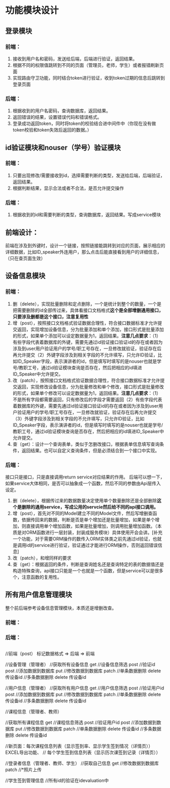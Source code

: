 <!--
 * @Author           : Albert Wang
 * Copyright Notice : Copyright (c) 2022 Albert Wang 王子睿, All Rights Reserved.
 * @Time             : 2022-01-27 23:37:15
 * @Description      :
 * @Email            : shadowofgost@outlook.com
 * @FilePath         : /WebBackend/整体技术框架设计.md
 * @LastAuthor       : Albert Wang
 * @LastTime         : 2022-01-28 15:13:19
 * @Software         : Vscode
-->
# 功能模块设计
## 登录模块
### 前端：
1. 接收到用户名和密码，发送给后端，后端进行验证，返回结果。
2. 根据不同的权限值跳转到不同的页面（管理员，老师，学生）或者报错刷新页面
3. 实现路由守卫功能，同时结合token进行验证，收到token过期的信息后跳转到登录页面
### 后端：
1. 根据收到的用户名密码，查询数据库，返回结果。
2. 返回错误的结果，设置错误代码和错误格式。
3. 登录成功返回token，同时将token的校验结合进中间件中（你现在没有做token校验和token失效后返回的数据。）



## id验证模块和nouser（学号）验证模块
### 前端：
1. 只要出现修改/需要接收到id，选择需要判断的类型，发送给后端，后端验证，返回结果。
2. 根据判断结果，显示合法或者不合法，是否允许提交操作
### 后端：
1. 根据收到的id和需要判断的类型，查询数据库，返回结果。写成service模块

## 前端设计：
前端在涉及到外键时，设计一个链接，按照链接能跳转到对应的页面，展示相应的详细数据，比如ID_speaker外连用户，那么点击后能直接看到用户的详细信息，（只在查页面生效）
## 设备信息模块
### 前端：
1. 删（delete），实现批量删除和定点删除，一个是统计到整个的数量，一个是把需要删除的id全部传过来，具体看接口文档格式**这个是全部增删通用接口，只要涉及删都是这个接口，注意复用性**
2. 增（post），按照接口文档格式验证数据合理性，符合接口数据标准才允许提交返回，实现增加设备信息，分为批量添加和单个添加，接口形式是批量添加的形式，如果单个添加可以设定数据量为1，返回结果。**注意几点要求**：（1）有些字段代表着数据库的外键，需要先通过id验证接口验证id的存在或者因为涉及到user用户验证用户的学号/职工号存在，一旦修改就验证，验证存在后再允许提交（2）外键字段涉及到相关字段的不允许填写，只允许ID验证，比如ID_Speaker字段，表示演讲者的id，但是填写时填写的是nouser也就是学号/教职工号，通过id验证模块查询是否存在，然后把相应的id填进ID_Speaker中允许提交。
3. 改（patch），按照接口文档格式验证数据合理性，符合接口数据标准才允许提交返回，实现修改设备信息，分为批量修改和单个修改，接口形式是批量修改的形式，如果单个修改可以设定数据量为1，返回结果。**注意几点要求**：（1）不是所有字段都需要返回，只有修改后的字段才需要返回（2）有些字段代表着数据库的外键，需要先通过id验证接口验证id的存在或者因为涉及到user用户验证用户的学号/职工号存在，一旦修改就验证，验证存在后再允许提交（3）外键字段涉及到相关字段的不允许填写，只允许ID验证，比如ID_Speaker字段，表示演讲者的id，但是填写时填写的是nouser也就是学号/教职工号，通过id验证模块查询是否存在，然后把相应的id填进ID_Speaker中允许提交。
4. 查（get）：设计一个查询表单，类似于怎删改接口，根据表单信息填写查询条件，返回结果。也可以自定义查询条件，但是必须结合到一个接口中实现。
### 后端：
接口只是接口，只是直接调用return service对应结果的作用。
后端可以想一下，如果service大体相同，是否可以抽象成一个函数，然后不同的参数由Api层传入设定。
1. 删（delete），根据传过来的数据数量决定使用单个数量删除还是全部删除**这个是删除的通用service，写成公用的servcie然后给不同的api接口调用。**
2. 增（post），首先对不同的Model建立不同的Model文件，然后写增删查函数，依据传回来的数据，判断是否是单个增加还是批量增加，如果是单个增加，则直接调用单个增加函数，如果是批量增加，则调用批量增加函数。（本质是对ORM函数进行一层封装，封装成服务模块）具体使用开会会讲。[补充一个功能，对于需要ORM操作的数传入ORM实体类之前先通过id验证，也就是调用id的service进行验证，验证通过才能进行ORM操作，否则返回错误信息]
3. 改（patch），和增同样的要求
4. 查（get）：根据返回的条件，判断是查询姓名还是查询特定的表的数据值还是构造特殊查询，api接口只能是一个也就是一个函数，但是service可以是很多个，注意函数的复用性。


## 所有用户信息管理模块
整个前后端参考设备信息管理模块，本质还是增删改查。
### 前端：
### 后端：
##
//前端（post） 标记数据格式   => 后端 => 前端

//设备管理（管理者）
//获取所有设备信息 get
//设备信息筛选 post
//验证id post
//添加数据到数据库 put
//修改数据到数据库 patch
//单条数据删除 delete 传设备id
//多条数据删除 delete 传设备id



//用户信息（管理者）
//获取所有用户信息 get
//用户信息筛选 post
//验证用户id post
//添加数据到数据库 put
//修改数据到数据库 patch
//单条数据删除 delete 传设备id
//多条数据删除 delete 传设备id

//课程信息（管理者、教师）

//获取所有课程信息 get
//课程信息筛选 post
//验证用户id post
//添加数据到数据库 put
//修改数据到数据库 patch
//单条数据删除 delete 传设备id
//多条数据删除 delete 传设备id

//新页面：每次课程信息列表（显示签到率、显示学生签到情况（详情页）） EXCEL导出功能、
//        每个学生签到信息列表（显示历次课签到记录（详情页））


//登录者信息（管理者、教师、学生）
//获取自己信息 get
//修改数据到数据库 patch
//*照片上传

//学生签到管理信息
//所有id的验证在idevaluation中
